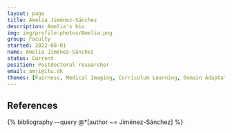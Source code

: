 ```yaml
---
layout: page
title: Amelia Jiménez-Sánchez
description: Amelia's bio. 
img: img/profile-photos/Amelia.png
group: Faculty
started: 2022-08-01
name: Amelia Jiménez-Sánchez
status: Current
position: Postdoctoral researcher
email: amji@itu.dk
themes: [Fairness, Medical Imaging, Curriculum Learning, Domain Adaptation, Federated Learning]
---
```


References
----------
<div class="publications">
  {% bibliography --query @*[author ~= Jiménez-Sánchez] %}
</div>
